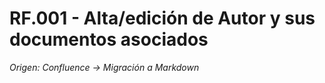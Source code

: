 # RF.001 - Alta/edición de Autor y sus documentos asociados

_Origen: Confluence → Migración a Markdown_

